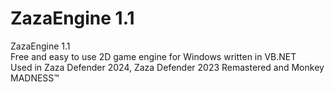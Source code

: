 # ZazaEngine 1.1
ZazaEngine 1.1</br>
Free and easy to use 2D game engine for Windows written in VB.NET</br>
Used in Zaza Defender 2024, Zaza Defender 2023 Remastered and Monkey MADNESS™
